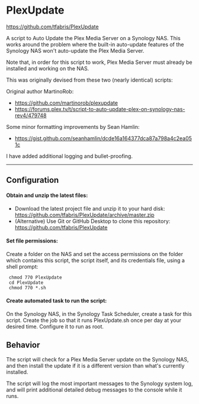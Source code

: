 PlexUpdate
==============================================================================

https://github.com/tfabris/PlexUpdate

A script to Auto Update the Plex Media Server on a Synology NAS.
This works around the problem where the built-in auto-update features of
the Synology NAS won't auto-update the Plex Media Server.

Note that, in order for this script to work, Plex Media Server must already be
installed and working on the NAS.

This was originally devised from these two (nearly identical) scripts:

Original author MartinoRob:
- https://github.com/martinorob/plexupdate
- https://forums.plex.tv/t/script-to-auto-update-plex-on-synology-nas-rev4/479748

Some minor formatting improvements by Sean Hamlin:
- https://gist.github.com/seanhamlin/dcde16a164377dca87a798a4c2ea051c

I have added additional logging and bullet-proofing.

------------------------------------------------------------------------------


Configuration
------------------------------------------------------------------------------
####  Obtain and unzip the latest files:
- Download the latest project file and unzip it to your hard disk:
  https://github.com/tfabris/PlexUpdate/archive/master.zip
- (Alternative) Use Git or GitHub Desktop to clone this repository:
  https://github.com/tfabris/PlexUpdate

####  Set file permissions:
Create a folder on the NAS and set the access permissions on the folder
which contains this script, the script itself, and its credentials file,
using a shell prompt:

     chmod 770 PlexUpdate
     cd PlexUpdate
     chmod 770 *.sh

####  Create automated task to run the script:
On the Synology NAS, in the Synology Task Scheduler, create a
task for this script. Create the job so that it runs PlexUpdate.sh once
per day at your desired time. Configure it to run as root.


Behavior
------------------------------------------------------------------------------
The script will check for a Plex Media Server update on the Synology NAS, and
then install the update if it is a different version than what's currently
installed.

The script will log the most important messages to the Synology system log,
and will print additional detailed debug messages to the console while it
runs.

